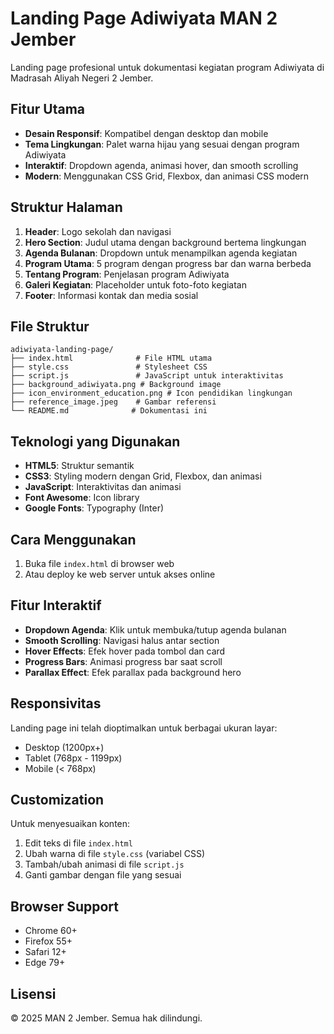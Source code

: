# Landing Page Adiwiyata MAN 2 Jember

Landing page profesional untuk dokumentasi kegiatan program Adiwiyata di Madrasah Aliyah Negeri 2 Jember.

## Fitur Utama

- **Desain Responsif**: Kompatibel dengan desktop dan mobile
- **Tema Lingkungan**: Palet warna hijau yang sesuai dengan program Adiwiyata
- **Interaktif**: Dropdown agenda, animasi hover, dan smooth scrolling
- **Modern**: Menggunakan CSS Grid, Flexbox, dan animasi CSS modern

## Struktur Halaman

1. **Header**: Logo sekolah dan navigasi
2. **Hero Section**: Judul utama dengan background bertema lingkungan
3. **Agenda Bulanan**: Dropdown untuk menampilkan agenda kegiatan
4. **Program Utama**: 5 program dengan progress bar dan warna berbeda
5. **Tentang Program**: Penjelasan program Adiwiyata
6. **Galeri Kegiatan**: Placeholder untuk foto-foto kegiatan
7. **Footer**: Informasi kontak dan media sosial

## File Struktur

```
adiwiyata-landing-page/
├── index.html              # File HTML utama
├── style.css               # Stylesheet CSS
├── script.js               # JavaScript untuk interaktivitas
├── background_adiwiyata.png # Background image
├── icon_environment_education.png # Icon pendidikan lingkungan
├── reference_image.jpeg    # Gambar referensi
└── README.md              # Dokumentasi ini
```

## Teknologi yang Digunakan

- **HTML5**: Struktur semantik
- **CSS3**: Styling modern dengan Grid, Flexbox, dan animasi
- **JavaScript**: Interaktivitas dan animasi
- **Font Awesome**: Icon library
- **Google Fonts**: Typography (Inter)

## Cara Menggunakan

1. Buka file `index.html` di browser web
2. Atau deploy ke web server untuk akses online

## Fitur Interaktif

- **Dropdown Agenda**: Klik untuk membuka/tutup agenda bulanan
- **Smooth Scrolling**: Navigasi halus antar section
- **Hover Effects**: Efek hover pada tombol dan card
- **Progress Bars**: Animasi progress bar saat scroll
- **Parallax Effect**: Efek parallax pada background hero

## Responsivitas

Landing page ini telah dioptimalkan untuk berbagai ukuran layar:
- Desktop (1200px+)
- Tablet (768px - 1199px)
- Mobile (< 768px)

## Customization

Untuk menyesuaikan konten:
1. Edit teks di file `index.html`
2. Ubah warna di file `style.css` (variabel CSS)
3. Tambah/ubah animasi di file `script.js`
4. Ganti gambar dengan file yang sesuai

## Browser Support

- Chrome 60+
- Firefox 55+
- Safari 12+
- Edge 79+

## Lisensi

© 2025 MAN 2 Jember. Semua hak dilindungi.

